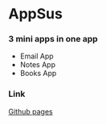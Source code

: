 # AppSus
### 3 mini apps in one app 
- Email App
- Notes App
- Books App

### Link 
[Github pages](https://dennisgershovich.github.io/AppSus/)
